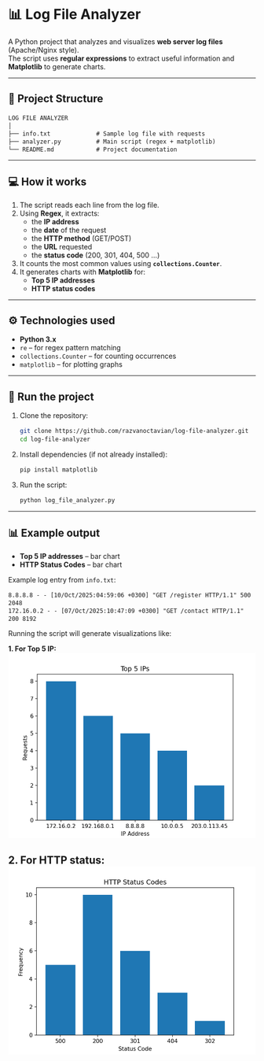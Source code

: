 # 📊 Log File Analyzer

A Python project that analyzes and visualizes **web server log files** (Apache/Nginx style).  
The script uses **regular expressions** to extract useful information and **Matplotlib** to generate charts.  

---

## 📂 Project Structure

```
LOG FILE ANALYZER
│
├── info.txt             # Sample log file with requests
├── analyzer.py          # Main script (regex + matplotlib)
└── README.md            # Project documentation
```

---

## 💻 How it works

1. The script reads each line from the log file.  
2. Using **Regex**, it extracts:  
   - the **IP address**  
   - the **date** of the request  
   - the **HTTP method** (GET/POST)  
   - the **URL** requested  
   - the **status code** (200, 301, 404, 500 …)  
3. It counts the most common values using **`collections.Counter`**.  
4. It generates charts with **Matplotlib** for:  
   - **Top 5 IP addresses**  
   - **HTTP status codes**  

---

## ⚙️ Technologies used

- **Python 3.x**  
- `re` – for regex pattern matching  
- `collections.Counter` – for counting occurrences  
- `matplotlib` – for plotting graphs  

---

## 🚀 Run the project

1. Clone the repository:
   ```bash
   git clone https://github.com/razvanoctavian/log-file-analyzer.git
   cd log-file-analyzer
   ```

2. Install dependencies (if not already installed):
   ```bash
   pip install matplotlib
   ```

3. Run the script:
   ```bash
   python log_file_analyzer.py
   ```

---

## 📊 Example output

- **Top 5 IP addresses** – bar chart  
- **HTTP Status Codes** – bar chart  

Example log entry from `info.txt`:  
```
8.8.8.8 - - [10/Oct/2025:04:59:06 +0300] "GET /register HTTP/1.1" 500 2048
172.16.0.2 - - [07/Oct/2025:10:47:09 +0300] "GET /contact HTTP/1.1" 200 8192
```

Running the script will generate visualizations like:  

**1. For Top 5 IP:**   
![Example Output 1](example1.png)

**2. For HTTP status:**  
![Example Output 2](example2.png)
---
